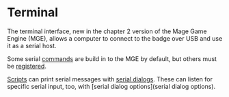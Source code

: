 # Terminal

The terminal interface, new in the chapter 2 version of the Mage Game Engine (MGE), allows a computer to connect to the badge over USB and use it as a serial host.

Some serial [commands](hardware/commands) are build in to the MGE by default, but others must be [registered](REGISTER_SERIAL_DIALOG_COMMAND).

[Scripts](Scripts) can print serial messages with [serial dialogs](dialogs/serial_dialogs). These can listen for specific serial input, too, with [serial dialog options](serial dialog options).
